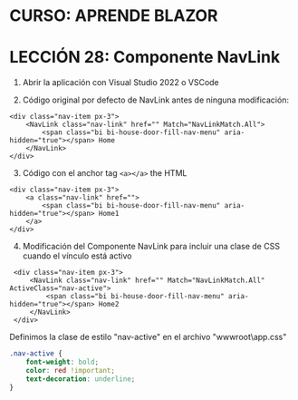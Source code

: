 # CURSO: APRENDE BLAZOR

# LECCIÓN 28: Componente NavLink

1. Abrir la aplicación con Visual Studio 2022 o VSCode

2. Código original por defecto de NavLink antes de ninguna modificación:

```razor
<div class="nav-item px-3">
    <NavLink class="nav-link" href="" Match="NavLinkMatch.All">
        <span class="bi bi-house-door-fill-nav-menu" aria-hidden="true"></span> Home
    </NavLink>
</div>
```

3. Código con el anchor tag ```<a></a>``` the HTML

```razor
<div class="nav-item px-3">
    <a class="nav-link" href="">
        <span class="bi bi-house-door-fill-nav-menu" aria-hidden="true"></span> Home1
    </a>
</div>
```

4. Modificación del Componente NavLink para incluir una clase de CSS cuando el vínculo está activo

```razor
 <div class="nav-item px-3">
     <NavLink class="nav-link" href="" Match="NavLinkMatch.All" ActiveClass="nav-active">
         <span class="bi bi-house-door-fill-nav-menu" aria-hidden="true"></span> Home2
     </NavLink>
 </div>
```

   Definimos la clase de estilo "nav-active" en el archivo "wwwroot\app.css"

```css
.nav-active {
    font-weight: bold;
    color: red !important;
    text-decoration: underline;
}
```
